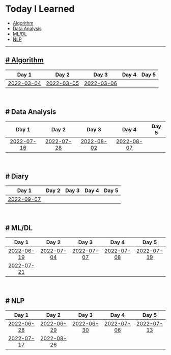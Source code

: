 # Today I Learned
  - [Algorithm](#-algorithm)
  - [Data Analysis](#-data-analysis)
  - [ML/DL](#-mldl)
  - [NLP](#-nlp)

---

## [\# Algorithm](./algorithm/)
|Day 1|Day 2|Day 3|Day 4|Day 5|
|:-:|:-:|:-:|:-:|:-:|
|[2022-03-04](2022/2022-03/2022-03-04.md)|[2022-03-05](2022/2022-03/2022-03-05.md)|[2022-03-06](2022/2022-03/2022-03-06.md)||

<br>

## \# Data Analysis
|Day 1|Day 2|Day 3|Day 4|Day 5|
|:-:|:-:|:-:|:-:|:-:|
|[2022-07-16](2022/2022-07/2022-07-16.ipynb)|[2022-07-28](2022/2022-07/2022-07-28.ipynb)|[2022-08-02](2022/2022-08/2022-08-02.ipynb)|[2022-08-07](2022/2022-08/2022-08-07.ipynb)|

<br>

## \# Diary
|Day 1|Day 2|Day 3|Day 4|Day 5|
|:-:|:-:|:-:|:-:|:-:|
|[2022-09-07](2022/2022-09/2022-09-07.md)|||||

<br>

## \# ML/DL
|Day 1|Day 2|Day 3|Day 4|Day 5|
|:-:|:-:|:-:|:-:|:-:|
|[2022-06-19](2022/2022-06/2022-06-19.md)|[2022-07-04](2022/2022-07/2022-07-04.md)|[2022-07-07](2022/2022-07/2022-07-07.md)|[2022-07-08](2022/2022-07/2022-07-08.md)|[2022-07-19](2022/2022-07/2022-07-19.md)|
|[2022-07-21](2022/2022-07/2022-07-21.md)|||||

<br>

## \# NLP
|Day 1|Day 2|Day 3|Day 4|Day 5|
|:-:|:-:|:-:|:-:|:-:|
|[2022-06-28](2022/2022-06/2022-06-28.md)|[2022-06-29](2022/2022-06/2022-06-29.md)|[2022-06-30](2022/2022-06/2022-06-30.md)|[2022-07-06](2022/2022-07/2022-07-06.md)|[2022-07-13](2022/2022-07/2022-07-13.md)|
|[2022-07-17](2022/2022-07/2022-07-17.md)|[2022-08-26](2022/2022-08/2022-08-26.md)||||
